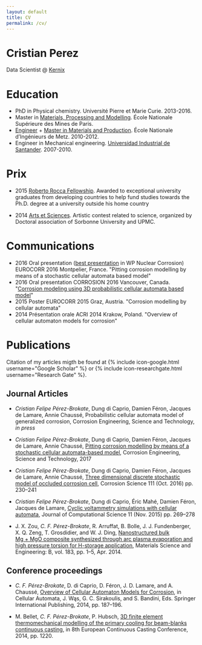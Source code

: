 ```yaml
---
layout: default
title: CV
permalink: /cv/
---
```


# Cristian Perez

Data Scientist @ [Kernix](https://www.kernix.com/)

# Education

* PhD in Physical chemistry. Université Pierre et Marie Curie. 2013-2016.
* Master in [Materials, Processing and Modelling](http://www.cemef.mines-paristech.fr/sections/formations/masteres-specialises/ms-mapmod). École Nationale Supérieure des Mines de Paris. 
* [Engineer](http://www.enim.fr/)  + [Master in Materials and Production](http://www.lem3.fr/mmsp/index.php?page=organisation). École Nationale d’Ingénieurs de Metz. 2010-2012.
* Engineer in Mechanical engineering. [Universidad Industrial de Santander](http://www.uis.edu.co/). 2007-2010.
 

# Prix

* 2015	[Roberto Rocca Fellowship](http://www.robertorocca.org/en/fellowships/fellows15.aspx). Awarded to exceptional university graduates from developing countries to help fund studies towards the Ph.D. degree at a university outside his home country

* 2014 [Arts et Sciences](http://artsetsciences.doc-up.info/archives/edition-2014/). Artistic contest related to science, organized by Doctoral association of Sorbonne University and UPMC. 

# Communications

* 2016	Oral presentation ([best presentation](http://eurocorr.org/EFC+Awards+and+Prizes-p-71440.html) in WP Nuclear Corrosion) EUROCORR 2016
Montpelier, France. "Pitting corrosion modelling by means of a stochastic cellular automata based model"
* 2016	Oral presentation CORROSION 2016
Vancouver, Canada. "[Corrosion modeling using 3D probabilistic cellular automata based model](http://corrosionfp.epubxp.com/i/640839-2016/51)"
* 2015	Poster EUROCORR 2015
Graz, Austria.	"Corrosion modelling by cellular automata"
* 2014	Présentation orale ACRI 2014
Krakow, Poland. "Overview of cellular automaton models for corrosion"

# Publications

Citation of my articles migth be found at {% include icon-google.html username="Google Scholar" %} or {% include icon-researchgate.html username="Research Gate" %}.

## Journal Articles

* *Cristian Felipe Pérez-Brokate*, Dung di Caprio, Damien Féron, Jacques de Lamare, Annie Chaussé, Probabilistic cellular automata model of generalized corrosion, Corrosion Engineering, Science and Technology, _in press_

* *Cristian Felipe Pérez-Brokate*, Dung di Caprio, Damien Féron, Jacques de Lamare, Annie Chaussé, [Pitting corrosion modelling by means of a stochastic cellular automata-based model](http://www.tandfonline.com/eprint/4a7mVXEyACtXAMWkeMrf/full), Corrosion Engineering, Science and Technology, 2017

* *Cristian Felipe Pérez-Brokate*, Dung di Caprio, Damien Féron, Jacques de Lamare, Annie Chaussé, [Three dimensional discrete stochastic model of occluded corrosion cell](http://www.sciencedirect.com/science/article/pii/S0010938X16301469), Corrosion Science 111 (Oct. 2016) pp. 230–241

* _Cristian Felipe Pérez-Brokate_, Dung di Caprio, Éric Mahé, Damien Féron, Jacques de Lamare, [Cyclic voltammetry simulations with cellular automata](http://www.sciencedirect.com/science/article/pii/S1877750315300107), Journal of Computational Science 11 (Nov. 2015) pp. 269–278

* J. X. Zou, _C. F. Pérez-Brokate_, R. Arruffat, B. Bolle, J. J. Fundenberger, X. Q. Zeng, T. Grosdidier, and W. J. Ding, [Nanostructured bulk Mg + MgO composite synthesized through arc plasma evaporation and high pressure torsion for H-storage application](http://www.sciencedirect.com/science/article/pii/S0921510713004224#), Materials Science and Engineering: B, vol. 183, pp. 1–5, Apr. 2014.

## Conference proceedings

* _C. F. Pérez-Brokate_, D. di Caprio, D. Féron, J. D. Lamare, and A. Chaussé, [Overview of Cellular Automaton Models for Corrosion](http://link.springer.com/chapter/10.1007/978-3-319-11520-7_20), in Cellular Automata, J. Wąs, G. C. Sirakoulis, and S. Bandini, Eds. Springer International Publishing, 2014, pp. 187–196.

* M. Bellet, _C. F. Pérez-Brokate_, P. Hubsch, [3D finite element thermomechanical modelling of the primary cooling for beam-blanks continuous casting](http://eccc2014.org/downloads/content/files/assets/basic-html/page1220.html), in 8th European Continuous Casting Conference, 2014, pp. 1220.
